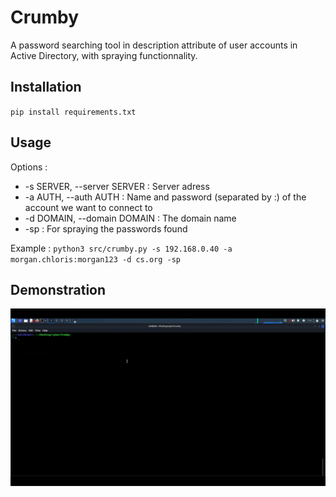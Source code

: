 # Crumby

A password searching tool in description attribute of user accounts in Active Directory, with spraying functionnality.

## Installation

`pip install requirements.txt`

## Usage

Options :
- -s SERVER, --server SERVER : Server adress
- -a AUTH, --auth AUTH : Name and password (separated by :) of the account we want to connect to
- -d DOMAIN, --domain DOMAIN : The domain name
- -sp : For spraying the passwords found 

Example :
`python3 src/crumby.py -s 192.168.0.40 -a morgan.chloris:morgan123 -d cs.org -sp`

## Demonstration

![Demo gif](./demo_crumby.gif)
